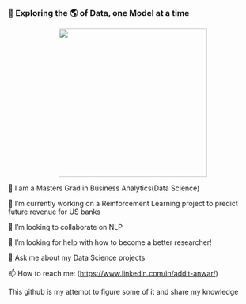 ### 👋 Exploring the 🌎 of Data, one Model at a time

<div id="header" align="center">
  <img src="https://media.giphy.com/media/3o7bu9HvCRRp7MjpT2/giphy.gif" width="300"/>
</div>

🔭 I am a Masters Grad in Business Analytics(Data Science)

🌱 I’m currently working on a Reinforcement Learning project to predict future revenue for US banks

👯 I’m looking to collaborate on NLP

🤔 I’m looking for help with how to become a better researcher!

💬 Ask me about my Data Science projects

📫 How to reach me: (https://www.linkedin.com/in/addit-anwar/)

This github is my attempt to figure some of it and share my knowledge
